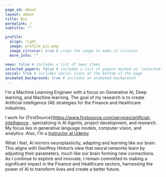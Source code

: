 ```yaml
---
page_id: about
layout: about
title: Bio
permalink: /
subtitle: ""

profile:
  align: right
  image: profile_pic.png
  image_circular: true # crops the image to make it circular
  more_info: ""

news: false # includes a list of news items
selected_papers: false # includes a list of papers marked as "selected={true}"
social: true # includes social icons at the bottom of the page
animated_background: true # includes an animated background
---
```


I'm a Machine Learning Engineer with a focus on Generative AI, Deep learning, and Machine learning. The goal of my research is to create Artificial intelligence (AI) strategies for the Finance and Healthcare industries.

I work for [FirstSource](https://www.firstsource.com/services/artificial-intelligence , specializing in AI Agents, project development, and research. My focus lies in generative language models, computer vision, and analytics. Also, I'm a [Instructor at Udemy](https://www.udemy.com/user/salman-faroz/).

What i feel, AI mirrors neuroplasticity, adapting and learning like our brain. This aligns with Geoffrey Hinton’s view that neural networks learn by adjusting their parameters, much like our brain forming new connections. As I continue to explore and innovate, I remain committed to making a significant impact in the Finance and Healthcare sectors, harnessing the power of AI to transform lives and create a better future.
